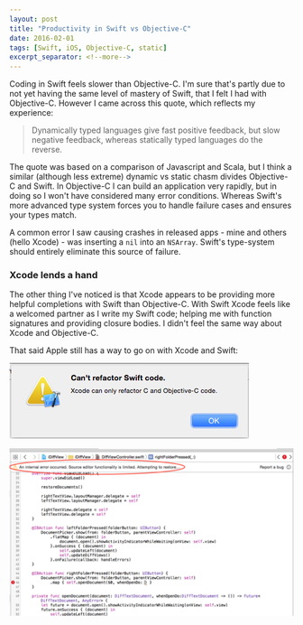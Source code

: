 ```yaml
---
layout: post
title: "Productivity in Swift vs Objective-C"
date: 2016-02-01
tags: [Swift, iOS, Objective-C, static]
excerpt_separator: <!--more-->
---
```

Coding in Swift feels slower than Objective-C. I'm sure that's partly due to not yet having the same level of mastery of Swift, that I felt I had with Objective-C. However I came across this quote, which reflects my experience:

> Dynamically typed languages give fast positive feedback, but slow negative feedback, whereas statically typed languages do the reverse.

The quote was based on a comparison of Javascript and Scala, but I think a similar (although less extreme) dynamic vs static chasm divides Objective-C and Swift.<!--more--> In Objective-C I can build an application very rapidly, but in doing so I won't have considered many error conditions. Whereas Swift's more advanced type system forces you to handle failure cases and ensures your types match.

A common error I saw causing crashes in released apps - mine and others (hello Xcode) - was inserting a `nil` into an `NSArray`. Swift's type-system should entirely eliminate this source of failure.


### Xcode lends a hand
The other thing I've noticed is that Xcode appears to be providing more helpful completions with Swift than Objective-C. With Swift Xcode feels like a welcomed partner as I write my Swift code; helping me with function signatures and providing closure bodies. I didn't feel the same way about Xcode and Objective-C.

That said Apple still has a way to go on with Xcode and Swift:

![](/images/blog/swift-vs-objective-c/cantrefactorswiftcode.png)

![](/images/blog/swift-vs-objective-c/xcode-editor-error.png)
